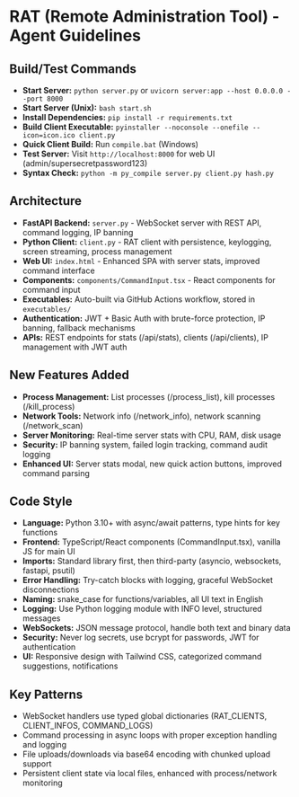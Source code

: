 # RAT (Remote Administration Tool) - Agent Guidelines

## Build/Test Commands
- **Start Server:** `python server.py` or `uvicorn server:app --host 0.0.0.0 --port 8000`
- **Start Server (Unix):** `bash start.sh`
- **Install Dependencies:** `pip install -r requirements.txt`
- **Build Client Executable:** `pyinstaller --noconsole --onefile --icon=icon.ico client.py`
- **Quick Client Build:** Run `compile.bat` (Windows)
- **Test Server:** Visit `http://localhost:8000` for web UI (admin/supersecretpassword123)
- **Syntax Check:** `python -m py_compile server.py client.py hash.py`

## Architecture
- **FastAPI Backend:** `server.py` - WebSocket server with REST API, command logging, IP banning
- **Python Client:** `client.py` - RAT client with persistence, keylogging, screen streaming, process management
- **Web UI:** `index.html` - Enhanced SPA with server stats, improved command interface
- **Components:** `components/CommandInput.tsx` - React components for command input
- **Executables:** Auto-built via GitHub Actions workflow, stored in `executables/`
- **Authentication:** JWT + Basic Auth with brute-force protection, IP banning, fallback mechanisms
- **APIs:** REST endpoints for stats (/api/stats), clients (/api/clients), IP management with JWT auth

## New Features Added
- **Process Management:** List processes (/process_list), kill processes (/kill_process)
- **Network Tools:** Network info (/network_info), network scanning (/network_scan)
- **Server Monitoring:** Real-time server stats with CPU, RAM, disk usage
- **Security:** IP banning system, failed login tracking, command audit logging
- **Enhanced UI:** Server stats modal, new quick action buttons, improved command parsing

## Code Style
- **Language:** Python 3.10+ with async/await patterns, type hints for key functions
- **Frontend:** TypeScript/React components (CommandInput.tsx), vanilla JS for main UI
- **Imports:** Standard library first, then third-party (asyncio, websockets, fastapi, psutil)
- **Error Handling:** Try-catch blocks with logging, graceful WebSocket disconnections
- **Naming:** snake_case for functions/variables, all UI text in English
- **Logging:** Use Python logging module with INFO level, structured messages
- **WebSockets:** JSON message protocol, handle both text and binary data
- **Security:** Never log secrets, use bcrypt for passwords, JWT for authentication
- **UI:** Responsive design with Tailwind CSS, categorized command suggestions, notifications

## Key Patterns
- WebSocket handlers use typed global dictionaries (RAT_CLIENTS, CLIENT_INFOS, COMMAND_LOGS)
- Command processing in async loops with proper exception handling and logging
- File uploads/downloads via base64 encoding with chunked upload support
- Persistent client state via local files, enhanced with process/network monitoring
